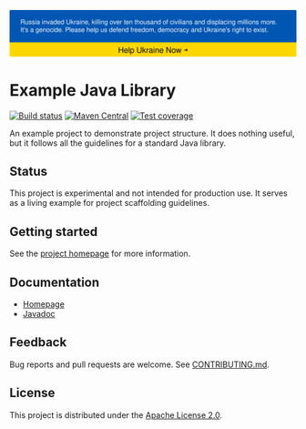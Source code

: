 <!--
This is an example README.md file.
It is referenced from guidelines/README.md.
-->

[![SWUbanner](https://raw.githubusercontent.com/vshymanskyy/StandWithUkraine/main/banner2-direct.svg)](https://github.com/vshymanskyy/StandWithUkraine/blob/main/docs/README.md)

# Example Java Library

[![Build status](https://github.com/robertvazan/example-library-java/actions/workflows/build.yml/badge.svg)](https://github.com/robertvazan/example-library-java/actions/workflows/build.yml)
[![Maven Central](https://img.shields.io/maven-central/v/com.machinezoo.example/example-library-java)](https://central.sonatype.com/artifact/com.machinezoo.example/example-library-java)
[![Test coverage](https://codecov.io/gh/robertvazan/example-library-java/branch/master/graph/badge.svg)](https://codecov.io/gh/robertvazan/example-library-java)

An example project to demonstrate project structure. It does nothing useful, but it follows all the guidelines for a standard Java library.

## Status

This project is experimental and not intended for production use. It serves as a living example for project scaffolding guidelines.

## Getting started

See the [project homepage](https://example.machinezoo.com/java) for more information.

## Documentation

- [Homepage](https://example.machinezoo.com/java)
- [Javadoc](https://example.machinezoo.com/java/javadoc/)

## Feedback

Bug reports and pull requests are welcome. See [CONTRIBUTING.md](CONTRIBUTING.md).

## License

This project is distributed under the [Apache License 2.0](LICENSE).
